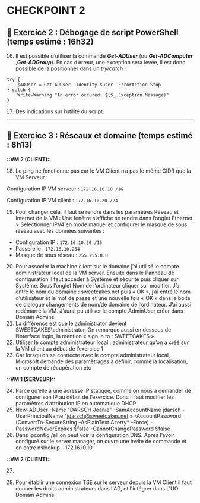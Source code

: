 # CHECKPOINT 2

## 🔬 Exercice 2 : Débogage de script PowerShell (temps estimé : 16h32)

16. Il est possible d’utiliser la commande ***Get-ADUser*** (ou ***Get-ADComputer*** ,***Get-ADGroup***).
En cas d’erreur, une exception sera levée, il est donc possible de la positionner dans un *try/catch :*

```other
try {
	$ADUser = Get-ADUser -Identity $user -ErrorAction Stop
} catch {
	Write-Warning "An error occured: $($_.Exception.Message)"
}
```

17. Des indications sur l’utilité du script.

---

## 🔬 Exercice 3 : Réseaux et domaine (temps estimé : 8h13)

**::VM 2 (CLIENT)::**

18. Le ping ne fonctionne pas car le VM Client n’a pas le même CIDR que la VM Serveur :

Configuration IP VM serveur : `172.16.10.10 /16`

Configuration IP VM client : `172.16.10.20 /24`

19. Pour changer cela, il faut se rendre dans les paramètres  Réseau et Internet de la VM :
Une fenêtre s’affiche se rendre dans l’onglet Ethernet > Selectionner IPV4 en mode manuel et configurer le masque de sous réseau avec les données suivantes :
- Configuration IP : `172.16.10.20 /16`
- Passerelle :  `172.16.10.254`
- Masque de sous réseau : `255.255.0.0`
20. Pour associer la machine client sur le domaine j’ai utilisé le compte administrateur local de la VM server. Ensuite dans le Panneau de configuration il faut accéder à Système et sécurité puis cliquer sur Système. Sous l’onglet Nom de l’ordinateur cliquer sur modifier. J’ai entré le nom du domaine : sweetcakes.net puis « OK », j’ai entré le nom d’utilisateur et le mot de passe et une nouvelle fois « OK » dans la boite de dialogue changements de nom/de domaine de l’ordinateur. J’ai aussi redémarré la VM.
J’aurai pu utiliser le compte AdminUser créer dans Domain Admins
21. La différence est que le administrator devient SWEETCAKES\administrator. On remarque aussi en dessous de l’interface login, la mention « sign in to : SWEETCAKES ».
22. Utiliser le compte administrateur local : administrateur qu’on a créé sur la VM client au début de l’exercice 1
23. Car lorsqu’on se connecte avec le compte administrateur local, Microsoft demande des paramètrages à définir, comme la localisation, un compte de récupération etc

**::VM 1 (SERVEUR)::**

24. Parce qu’elle a une adresse IP statique, comme on nous a demander de configurer son IP au début de l’exercice.
Donc il faut modifier les paramètres d’attribution IP en automatique DHCP
25. New-ADUser -Name "DARSCH Joanie" -SamAccountName jdarsch -UserPrincipalName "jdarsch@sweetcakes.net » -AccountPassword (ConvertTo-SecureString -AsPlainText Azerty* -Force) -PasswordNeverExpires $false -CannotChangePassword $false
26. Dans ipconfig /all on peut voir la configuration DNS. Après l’avoir configuré sur le server manager, on ouvre une invite de commande et on entre nslookup - 172.16.10.10

**::VM 2 (CLIENT)::**

27.

28. Pour établir une connexion TSE sur le serveur depuis la VM Client il faut donner les droits administrateurs dans l'AD, et l'intégrer dans L'UO Domain Admins

